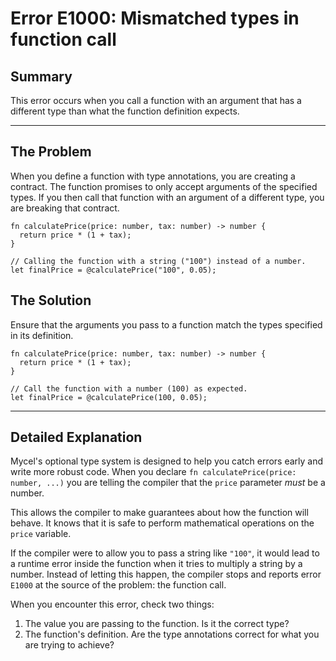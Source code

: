 # Error E1000: Mismatched types in function call

## Summary

This error occurs when you call a function with an argument that has a different type than what the function definition expects.

---

## The Problem

When you define a function with type annotations, you are creating a contract. The function promises to only accept arguments of the specified types. If you then call that function with an argument of a different type, you are breaking that contract.

```mycel
fn calculatePrice(price: number, tax: number) -> number {
  return price * (1 + tax);
}

// Calling the function with a string ("100") instead of a number.
let finalPrice = @calculatePrice("100", 0.05);
```

## The Solution

Ensure that the arguments you pass to a function match the types specified in its definition.

```mycel
fn calculatePrice(price: number, tax: number) -> number {
  return price * (1 + tax);
}

// Call the function with a number (100) as expected.
let finalPrice = @calculatePrice(100, 0.05);
```

---

## Detailed Explanation

Mycel's optional type system is designed to help you catch errors early and write more robust code. When you declare `fn calculatePrice(price: number, ...)` you are telling the compiler that the `price` parameter *must* be a number.

This allows the compiler to make guarantees about how the function will behave. It knows that it is safe to perform mathematical operations on the `price` variable.

If the compiler were to allow you to pass a string like `"100"`, it would lead to a runtime error inside the function when it tries to multiply a string by a number. Instead of letting this happen, the compiler stops and reports error `E1000` at the source of the problem: the function call.

When you encounter this error, check two things:

1.  The value you are passing to the function. Is it the correct type?
2.  The function's definition. Are the type annotations correct for what you are trying to achieve?
